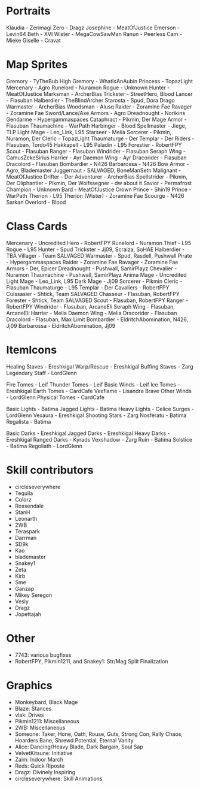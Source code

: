 # Portraits
Klaudia - Zerimagi
Zero - Dragz
Josephine - MeatOfJustice
Emerson - Levin64
Beth - XVI
Wister - MegaCowSawMan
Ranun - Peerless
Cam - Mieke
Giselle - Cravat

# Map Sprites
Gremory - TyTheBub
High Gremory - WhatIsAnAubin
Princess - TopazLight
Mercenary - Agro
Runelord - Nuramon
Rogue - Unknown
Hunter - MeatOfJustice
Marksman - ArcherBias
Trickster - StreetHero, Blood
Lancer - Flasuban
Halberdier - TheBlindArcher
Starosta - Spud, Dora Drago
Warmaster - ArcherBias
Woodsman - Alusq
Raider - Zoramine Fae
Ravager - Zoramine Fae
Sword/Lance/Axe Armors - Agro
Dreadnought - Norikins
Gendarme - Hypergammaspaces
Cataphract - Pikmin, Der
Mage Armor - Flasuban
Thaumachine - WarPath
Harbinger - Blood
Spellmaster - Jiege, TLP
Light Mage - Leo_Link, L95
Starseer - Melia
Sorcerer - Pikmin, Nuramon, Der
Cleric - TopazLight
Thaumaturge - Der
Templar - Der
Riders - Flasuban, Tordo45
Hakkapell - L95
Paladin - L95
Forestier - RobertFPY
Scout - Flasuban
Ranger - Flasuban
Windrider - Flasuban
Seraph Wing - CamusZekeSirius
Harrier - Ayr
Daemon Wing - Ayr
Dracorider - Flasuban
Dracolord - Flasuban
Bombardier - N426
Barbarossa - N426
Bow Armor - Agro, Blademaster
Juggernaut - SALVAGED, BoneManSeth
Malignant - MeatOfJustice
Drifter - Der
Adventurer - ArcherBias
Spellstrider - Pikmin, Der
Oliphantier - Pikmin, Der
Wolfssegner - dw about it
Savior - Permafrost
Champion - Unknown
Bard - MeatOfJustice
Crown Prince - Shin19
Prince - WarPath
Therion - L95
Therion (Wister) - Zoramine Fae
Scourge - N426
Sarkan Overlord - Blood

# Class Cards
Mercenary - Uncredited
Hero - RobertFPY
Runelord - Nuramon
Thief - L95
Rogue - L95
Hunter - Spud
Trickster - Jj09, Scraiza, SoHAE
Halberdier - TBA
Villager - Team SALVAGED
Warmaster - Spud, Rasdell, Pushwall
Pirate - Hypergammaspaces
Raider - Zoramine Fae
Ravager - Zoramine Fae
Armors - Der, Epicer
Dreadnought - Pushwall, SamirPlayz
Chevalier - Nuramon
Thaumachine - Pushwall, SamirPlayz
Anima Mage - Uncredited
Light Mage - Leo_Link, L95
Dark Mage - Jj09
Sorcerer - Pikmin
Cleric - Flasuban
Thaumaturge - L95
Templar - Der
Cavaliers - RobertFPY
Cuissasier - Shtick, Team SALVAGED
Chasseur - Flasuban, RobertFPY
Forester - Shtick, Team SALVAGED
Scout - Flasuban, RobertFPY
Ranger - RobertFPY
Windrider - Flasuban, ArcaneEli
Seraph Wing - Flasuban, ArcaneEli
Harrier - Melia
Daemon Wing - Melia
Dracorider - Flasuban
Dracolord - Flasuban, Max Limit 
Bombardier - EldritchAbomination, N426, Jj09
Barbarossa - EldritchAbomination, Jj09

# ItemIcons
Healing Staves - Ereshkigal
Warp/Rescue - Ereshkigal
Buffing Staves - Zarg
Legendary Staff - LordGlenn

Fire Tomes - Leif
Thunder Tomes - Leif
Basic Winds - Leif
Ice Tomes - Ereshkigal
Earth Tomes - CardCafe
Vexflame - Lisandra Brave
Other Winds - LordGlenn
Physical Tomes - CardCafe

Basic Lights - Batima
Jagged Lights - Batima
Heavy Lights - Celice
Surges - LordGlenn
Vexaura - Ereshkigal
Shooting Stars - Zarg
Nosferatu - Batima
Regalista - Batima

Basic Darks - Ereshkigal
Jagged Darks - Ereshkigal
Heavy Darks - Ereshkigal
Ranged Darks - Kyrads
Vexshadow - Zarg
Ruin - Batima
Solstice - Batima
Regoliath - LordGlenn


# Skill contributors

- circleseverywhere
- Tequila
- Colorz
- Rossendale
- StanH
- Leonarth
- 2WB
- Teraspark
- Darrman
- SD9k
- Kao
- blademaster
- Snakey1
- Zeta
- Kirb
- Sme
- Ganzap
- Mikey Seregon
- Vesly 
- Dragz
- Jopettajah

# Other

- 7743: various bugfixes
- RobertFPY, Pikmin1211, and Snakey1: Str/Mag Split Finalization

# Graphics

- Monkeybard, Black Mage
- Blaze: Stances
- vlak: Drives
- Pikmin1211: Miscellaneous
- 2WB: Miscellaneous
- Someone: Taker, Hone, Oath, Rouse, Guts, Strong Con, Rally Chaos, Hoarders Bane, Shrewd Potential, Eternal Vanity 
- Alice: Dancing/Heavy Blade, Dark Bargain, Soul Sap 
- VelvetKitsune: Initiative 
- Zaim: Indoor March
- Reds: Quick Riposte
- Dragz: Divinely Inspiring
- circleseverywhere: Skill Animations

